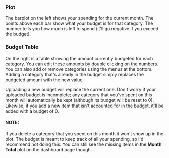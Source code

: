 ### **Plot**

The barplot on the left shows your spending for the current month. The points
above each bar show what your budget is for that category. The number tells you
how much is left to spend (it'll go negative if you exceed the budget). 

### **Budget Table**

On the right is a table showing the amount currently budgeted for each 
category. You can edit these amounts by double clicking on the numbers. You can 
also add or remove categories using the menus at the bottom. Adding a category 
that's already in the budget simply replaces the budgeted amount with the new value

Uploading a new budget will replace the current one. Don't worry if your uploaded 
budget is incomplete; any category that you've spent on this month will automatically 
be kept (although its budget will be reset to 0). Likewise, if you add a new item
that isn't accounted for in the budget, it'll be added with a budget of 0. 

#### **NOTE:** 
If you delete a category that you spent on this month it won't show up in the
plot. The budget is meant to keep track of all your spending, so I'd 
recommend not doing this. You can still see the missing items in the
**Month Total** plot on the dashboard page though. 
